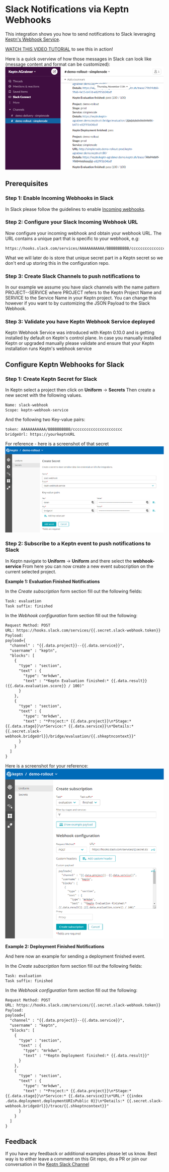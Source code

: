 # Slack Notifications via Keptn Webhooks

This integration shows you how to send notifications to Slack leveraging [Keptn's Webhook Service](https://keptn.sh/docs/0.10.x/integrations/webhooks/).

[WATCH THIS VIDEO TUTORIAL](https://www.youtube.com/watch?v=0vJS7ecayGw&t=7s) to see this in action!

Here is a quick overview of how those messages in Slack can look like (message content and format can be customized):
![](./images/slack-notifications.png)

## Prerequisites

### Step 1: Enable Incoming Webhooks in Slack

In Slack please follow the guidelines to enable [Incoming webhooks](https://api.slack.com/messaging/webhooks).

### Step 2: Configure your Slack Incoming Webhook URL

Now configure your incoming webhook and obtain your webhook URL. The URL contains a unique part that is specific to your webhook, e.g:
```
https://hooks.slack.com/services/AAAAAAAAAAA/BBBBBBBBBB/cccccccccccccccccccccc
```

What we will later do is store that unique secret part in a Keptn secret so we don't end up storing this in the configuration repo.

### Step 3: Create Slack Channels to push notifications to

In our example we assume you have slack channels with the name pattern PROJECT--SERVICE where PROJECT refers to the Keptn Project Name and SERVICE to the Service Name in your Keptn project. You can change this however if you want to by customizing the JSON Payload to the Slack Webhook.

### Step 3: Validate you have Keptn Webhook Service deployed

Keptn Webhook Service was introduced with Keptn 0.10.0 and is getting installed by default on Keptn's control plane. In case you manually installed Keptn or upgraded manually please validate and ensure that your Keptn installation runs Keptn's webhook service

## Configure Keptn Webhooks for Slack

### Step 1: Create Keptn Secret for Slack

In Keptn select a project then click on **Uniform** -> **Secrets**
Then create a new secret with the following values.
```
Name: slack-webhook
Scope: keptn-webhook-service
```
And the following two Key-value pairs:
```
token: AAAAAAAAAAA/BBBBBBBBBB/cccccccccccccccccccccc
bridgeUrl: https://yourkeptnURL
```

For reference - here is a screenshot of that secret
![](./images/secret-configuration.png)

### Step 2: Subscribe to a Keptn event to push notifications to Slack

In Keptn navigate to **Uniform** -> **Uniform** and there select the **webhook-service**
From here you can now create a new event subscription on the current selected project.

**Example 1: Evaluation Finished Notifications**

In the *Create subscription* form section fill out the following fields:
```
Task: evaluation
Task suffix: finished
```

In the *Webhook configuration* form section fill out the following:
```
Request Method: POST
URL: https://hooks.slack.com/services/{{.secret.slack-webhook.token}}
Payload:
payload={ 
  "channel" : "{{.data.project}}--{{.data.service}}",
  "username" : "keptn", 
  "blocks": [
    {
      "type" : "section",
      "text" : {
        "type": "mrkdwn",
        "text" : "*Keptn Evaluation finished:* {{.data.result}} ({{.data.evaluation.score}} / 100)"
      }
    },
    {
      "type" : "section",
      "text" : {
        "type": "mrkdwn",
        "text" : "*Project:* {{.data.project}}\n*Stage:* {{.data.stage}}\n*Service:* {{.data.service}}\n*Details:* {{.secret.slack-webhook.bridgeUrl}}/bridge/evaluation/{{.shkeptncontext}}"
      }
    }
  ]
}
```

Here is a screenshot for your reference:
![](./images/evaluation-finished-subscription.png)

**Example 2: Deployment Finished Notifications**

And here now an example for sending a deployment finished event. 

In the *Create subscription* form section fill out the following fields:
```
Task: evaluation
Task suffix: finished
```

In the *Webhook configuration* form section fill out the following:
```
Request Method: POST
URL: https://hooks.slack.com/services/{{.secret.slack-webhook.token}}
Payload:
payload={
  "channel" : "{{.data.project}}--{{.data.service}}",
  "username" : "keptn", 
  "blocks": [
    {
      "type" : "section",
      "text" : {
        "type": "mrkdwn",
        "text" : "*Keptn Deployment finished:* {{.data.result}}"
      }
    },
    {
      "type" : "section",
      "text" : {
        "type": "mrkdwn",
        "text" : "*Project:* {{.data.project}}\n*Stage:* {{.data.stage}}\n*Service:* {{.data.service}}\n*URL:* {{index .data.deployment.deploymentURIsPublic 0}}\n*Details:* {{.secret.slack-webhook.bridgeUrl}}/trace/{{.shkeptncontext}}"
      }
    }
  ]
}
```

## Feedback

If you have any feedback or additional examples please let us know. Best way is to either leave a comment on this Git repo, do a PR or join our conversation in the [Keptn Slack Channel](https://slack.keptn.sh)